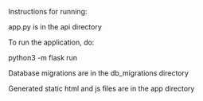 
Instructions for running: 

app.py is in the api directory

To run the application, do: 

python3 -m flask run

Database migrations are in the db_migrations directory

Generated static html and js files are in the app directory